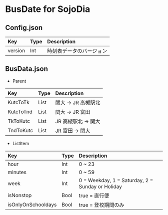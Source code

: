 
# BusDate for SojoDia

## Config.json  
|Key|Type|Description|
|:-----------|:-----------|:-----------|
|version|Int|時刻表データのバージョン|

## BusData.json  

* Parent  

|Key|Type|Description|
|:-----------|:-----------|:-----------|
|KutcToTk|List|関大 -> JR 高槻駅北|
|KutcToTnd|List|関大 -> JR 富田|
|TkToKutc|List|JR 高槻駅北 -> 関大|
|TndToKutc|List|JR 富田 -> 関大|

* ListItem  

|Key|Type|Description|
|:-----------|:-----------|:-----------|
|hour|Int|0 ~ 23|
|minutes|Int|0 ~ 59|
|week|Int|0 = Weekday, 1 = Saturday, 2 = Sunday or Holiday|
|isNonstop|Bool|true = 直行便|
|isOnlyOnSchooldays|Bool|true = 登校期間のみ|
